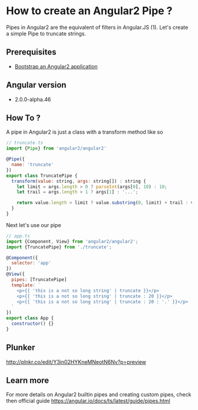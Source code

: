 # How to create an Angular2 Pipe ?

Pipes in Angular2 are the equivalent of filters in Angular.JS (1). Let's create a simple Pipe to truncate strings.

## Prerequisites

 * [Bootstrap an Angular2 application](bootstrap.md)

## Angular version

- 2.0.0-alpha.46

## How To ?

A pipe in Angular2 is just a class with a transform method like so

````javascript
// truncate.ts
import {Pipe} from 'angular2/angular2'

@Pipe({
  name: 'truncate'
})
export class TruncatePipe {
  transform(value: string, args: string[]) : string {
    let limit = args.length > 0 ? parseInt(args[0], 10) : 10;
    let trail = args.length > 1 ? args[1] : '...';

    return value.length > limit ? value.substring(0, limit) + trail : value;
  }
}
````

Next let's use our pipe

````javascript
// app.ts
import {Component, View} from 'angular2/angular2';
import {TruncatePipe} from './truncate';

@Component({
  selector: 'app'
})
@View({
  pipes: [TruncatePipe]
  template: `
    <p>{{ 'this is a not so long string' | truncate }}</p>
    <p>{{ 'this is a not so long string' | truncate : 20 }}</p>
    <p>{{ 'this is a not so long string' | truncate : 20 : '.' }}</p>
  `
})
export class App {
  constructor() {}
}
````

## Plunker

http://plnkr.co/edit/Y3in02HYKneMNeotN6Nv?p=preview

## Learn more

For more details on Angular2 builtin pipes and creating custom pipes, check then official guide https://angular.io/docs/ts/latest/guide/pipes.html
